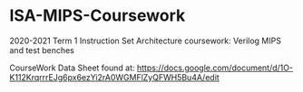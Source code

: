 # ISA-MIPS-Coursework
2020-2021 Term 1 Instruction Set Architecture coursework: Verilog MIPS and test benches 

CourseWork Data Sheet found at: https://docs.google.com/document/d/1O-K112KrqrrrEJg6px6ezYi2rA0WGMFlZyQFWH5Bu4A/edit
